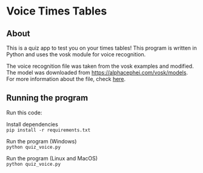 # Voice Times Tables

## About

This is a quiz app to test you on your times tables!
This program is written in Python and uses the vosk module for voice recognition.

The voice recognition file was taken from the vosk examples and modified.
The model was downloaded from https://alphacephei.com/vosk/models.
For more information about the file, check [here](voice_recognition.py).

## Running the program
Run this code:

Install dependencies<br>
``pip install -r requirements.txt``

Run the program (Windows)<br>
``python quiz_voice.py``

Run the program (Linux and MacOS)<br>
``python quiz_voice.py``